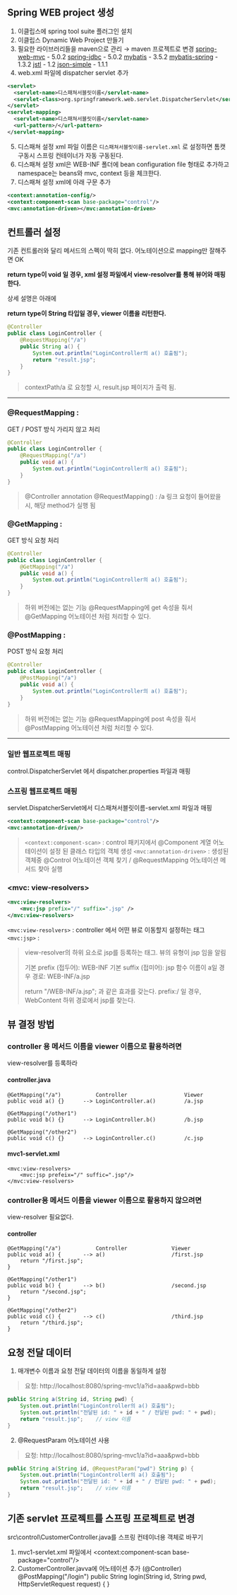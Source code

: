 ## Spring WEB project 생성
1. 이클립스에 spring tool suite 플러그인 설치
2. 이클립스 Dynamic Web Project 만들기
3. 필요한 라이브러리들을 maven으로 관리 → maven 프로젝트로 변경
[spring-web-mvc](https://mvnrepository.com/artifact/org.springframework/spring-webmvc) - 5.0.2
[spring-jdbc](https://mvnrepository.com/artifact/org.springframework/spring-jdbc) - 5.0.2
[mybatis](https://mvnrepository.com/artifact/org.mybatis/mybatis) - 3.5.2
[mybatis-spring](https://mvnrepository.com/artifact/org.mybatis/mybatis-spring) - 1.3.2
[jstl](https://mvnrepository.com/artifact/javax.servlet/jstl) - 1.2
[json-simple](https://mvnrepository.com/artifact/com.googlecode.json-simple/json-simple) - 1.1.1
4. web.xml 파일에 dispatcher servlet 추가
```xml
<servlet>
  <servlet-name>디스패쳐서블릿이름</servlet-name>
  <servlet-class>org.springframework.web.servlet.DispatcherServlet</servlet-class>
</servlet>
<servlet-mapping>
  <servlet-name>디스패쳐서블릿이름</servlet-name>
  <url-pattern>/</url-pattern>
</servlet-mapping>
  ```
 5. 디스패쳐 설정 xml 파일 이름은 `디스패쳐서블릿이름-servlet.xml` 로 설정하면 톰캣 구동시 스프링 컨테이너가 자동 구동된다. 
 6. 디스패쳐 설정 xml은 WEB-INF 폴더에 bean configuration file 형태로 추가하고 namespace는 beans와 mvc, context 등을 체크한다.
 7.  디스패쳐 설정 xml에 아래 구문 추가
 ```xml
<context:annotation-config/>
<context:component-scan base-package="control"/>
<mvc:annotation-driven></mvc:annotation-driven>
```

## 컨트롤러 설정

기존 컨트롤러와 달리 메서드의 스펙이 딱히 없다.
어노테이션으로 mapping만 잘해주면 OK

**return type이 void 일 경우, xml 설정 파일에서 view-resolver를 통해 뷰어와 매핑한다.**

상세 설명은 아래에


**return type이 String 타입일 경우, viewer 이름을 리턴한다.**
```java
@Controller
public class LoginController {
	@RequestMapping("/a")
	public String a() {
		System.out.println("LoginController의 a() 호출됨");
		return "result.jsp";
	}
}
```
>contextPath/a 로 요청할 시, result.jsp 페이지가 출력 됨.

---

### @RequestMapping : 
GET / POST 방식 가리지 않고 처리
```java
@Controller
public class LoginController {
	@RequestMapping("/a")
	public void a() {
		System.out.println("LoginController의 a() 호출됨");
	}
}
```
>@Controller annotation
>@RequestMapping() : /a 링크 요청이 들어왔을 시, 해당 method가 실행 됨


### @GetMapping : 
GET 방식 요청 처리
```java
@Controller
public class LoginController {
	@GetMapping("/a")
	public void a() {
		System.out.println("LoginController의 a() 호출됨");
	}
}
```
>하위 버전에는 없는 기능
>@RequestMapping에 get 속성을 줘서 @GetMapping 어노테이션 처럼 처리할 수 있다.


### @PostMapping : 
POST 방식 요청 처리
```java
@Controller
public class LoginController {
	@PostMapping("/a")
	public void a() {
		System.out.println("LoginController의 a() 호출됨");
	}
}
```
>하위 버전에는 없는 기능
>@RequestMapping에 post 속성을 줘서 @PostMapping 어노테이션 처럼 처리할 수 있다.

---

### 일반 웹프로젝트 매핑
control.DispatcherServlet 에서 dispatcher.properties 파일과 매핑

### 스프링 웹프로젝트 매핑
servlet.DispatcherServlet에서 디스패쳐서블릿이름-servlet.xml 파일과 매핑
```xml
<context:component-scan base-package="control"/>
<mvc:annotation-driven/>
```
>`<context:component-scan>` : control 패키지에서 @Component 계열 어노테이션이 설정 된 클래스 타입의 객체 생성
>`<mvc:annotation-driven>` : 생성된 객체중 @Control 어노테이션 객체 찾기 / @RequestMapping 어노테이션 메서드 찾아 실행

### <mvc: view-resolvers>

```xml
<mvc:view-resolvers>
	<mvc:jsp prefix="/" suffix=".jsp" />
</mvc:view-resolvers>
```
`<mvc:view-resolvers>` : controller 에서 어떤 뷰로 이동할지 설정하는 태그
`<mvc:jsp>` : 
>view-resolver의 하위 요소로 jsp를 등록하는 태그. 
>뷰의 유형이 jsp 임을 알림
>
>기본 prefix (접두어): WEB-INF
>기본 suffix (접미어): jsp
>함수 이름이 a일 경우 경로: WEB-INF/a.jsp
>
>return "/WEB-INF/a.jsp"; 과 같은 효과를 갖는다.
>prefix:/ 일 경우, WebContent 하위 경로에서 jsp를 찾는다.


## 뷰 결정 방법
### controller 용 메서드 이름을 viewer 이름으로 활용하려면 
view-resolver를 등록하라

#### controller.java
```
@GetMapping("/a")		  	Controller					Viewer
public void a() {}		--> LoginController.a()			/a.jsp

@GetMapping("/other1")		
public void b() {}		--> LoginController.b()			/b.jsp

@GetMapping("/other2")		
public void c() {}		--> LoginController.c()			/c.jsp
```

#### mvc1-servlet.xml
```
<mvc:view-resolvers>
	<mvc:jsp prefeix="/" suffic=".jsp"/>
</mvc:view-resolvers>
```


### controller용 메서드 이름을 viewer 이름으로 활용하지 않으려면 
view-resolver 필요없다.

#### controller
```
@GetMapping("/a")		  	Controller				Viewer
public void a() {		--> a()						/first.jsp
	return "/first.jsp";
}

@GetMapping("/other1")
public void b() {		--> b()						/second.jsp
	return "/second.jsp";
}

@GetMapping("/other2")
public void c() {		--> c()						/third.jsp
	return "/third.jsp";
}
```

## 요청 전달 데이터

1. 매개변수 이름과 요청 전달 데이터의 이름을 동일하게 설정
>요청: http://localhost:8080/spring-mvc1/a?id=aaa&pwd=bbb
```java
public String a(String id, String pwd) {
	System.out.println("LoginController의 a() 호출됨");
	System.out.println("전달된 id: " + id + " / 전달된 pwd: " + pwd);
	return "result.jsp";	// view 이름
}
```

2. @RequestParam 어노테이션 사용
>요청: http://localhost:8080/spring-mvc1/a?id=aaa&pwd=bbb
```java
public String a(String id, @RequestParam("pwd") String p) {
	System.out.println("LoginController의 a() 호출됨");
	System.out.println("전달된 id: " + id + " / 전달된 pwd: " + pwd);
	return "result.jsp";	// view 이름
}
```

## 기존 servlet 프로젝트를 스프링 프로젝트로 변경

src\control\CustomerController.java를 스프링 컨테이너용 객체로 바꾸기
1. mvc1-servlet.xml 파일에서 <context:component-scan base-package="control"/>
2. CustomerController.javva에 어노테이션 추가 (@Controller)
@PostMapping("/login")
public String login(String id, String pwd, HttpServletRequest request) { }
<!--stackedit_data:
eyJoaXN0b3J5IjpbLTU4NDM3MjUxNywxMTgxMzE0OTMxLDEzND
czMzg0MzAsLTYwMDcyMDU2NiwtMjA5ODk1MTgwMywtODUwMDk2
MTcwLDEzNDg1MTk4NzYsMTM1NjUzNzg0MSwxMDUwMjYxOTgzLD
E5NTQ4NzAwNjUsODMyODA5OTEzXX0=
-->